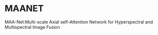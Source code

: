 # MAANET
MAA-Net:Multi-scale Axial self-Attention Network for Hyperspectral and Multispectral Image Fusion
